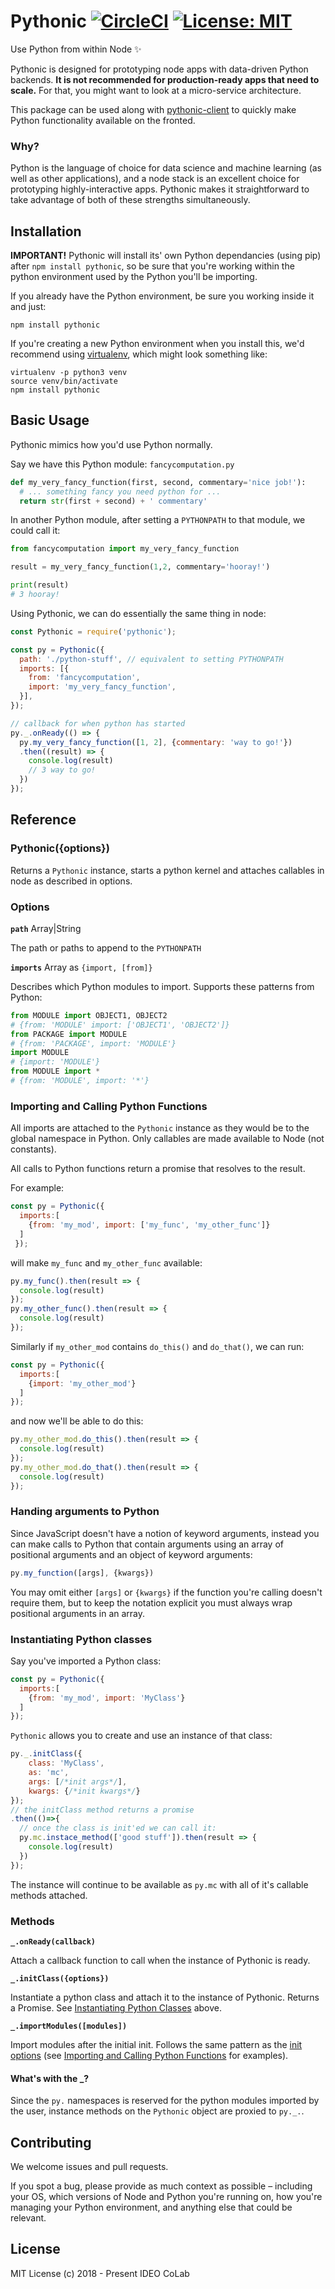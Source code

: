 # Pythonic [![CircleCI](https://circleci.com/gh/IDEO-coLAB/pythonic/tree/master.svg?style=shield&circle-token=:circle-token)](https://circleci.com/gh/IDEO-coLAB/pythonic/tree/master) [![License: MIT](https://img.shields.io/badge/License-MIT-blue.svg)](https://github.com/IDEO-coLAB/pythonic/blob/master/LICENSE) 

Use Python from within Node ✨

Pythonic is designed for prototyping node apps with data-driven Python backends. **It is not recommended for production-ready apps that need to scale.** For that, you might want to look at a micro-service architecture.

This package can be used along with [pythonic-client](https://github.com/ideo-colab/pythonic-client) to quickly make Python functionality available on the fronted.

### Why?

Python is the language of choice for data science and machine learning (as well as other applications), and a node stack is an excellent choice for prototyping highly-interactive apps. Pythonic makes it straightforward to take advantage of both of these strengths simultaneously.

## Installation

**IMPORTANT!** Pythonic will install its' own Python dependancies (using pip) after `npm install pythonic`, so be sure that you're working within the python environment used by the Python you'll be importing.

If you already have the Python environment, be sure you working inside it and just:
```
npm install pythonic
```

If you're creating a new Python environment when you install this, we'd recommend using [virtualenv](https://virtualenv.pypa.io/en/stable/), which might look something like:
```
virtualenv -p python3 venv
source venv/bin/activate
npm install pythonic
```

## Basic Usage

Pythonic mimics how you'd use Python normally.

Say we have this Python module:
`fancycomputation.py`
```py
def my_very_fancy_function(first, second, commentary='nice job!'):
  # ... something fancy you need python for ...
  return str(first + second) + ' commentary'
```

In another Python module, after setting a `PYTHONPATH` to that module, we could call it:
```py
from fancycomputation import my_very_fancy_function

result = my_very_fancy_function(1,2, commentary='hooray!')

print(result)
# 3 hooray!
```

Using Pythonic, we can do essentially the same thing in node:
```js
const Pythonic = require('pythonic');

const py = Pythonic({
  path: './python-stuff', // equivalent to setting PYTHONPATH
  imports: [{
    from: 'fancycomputation',
    import: 'my_very_fancy_function',
  }],
});

// callback for when python has started
py._.onReady(() => {
  py.my_very_fancy_function([1, 2], {commentary: 'way to go!'})
  .then((result) => {
    console.log(result)
    // 3 way to go!
  })
});
```

## Reference

### Pythonic({options})
Returns a `Pythonic` instance, starts a python kernel and attaches callables in node as described in options.

### Options

**`path`** Array|String

The path or paths to append to the `PYTHONPATH`

**`imports`** Array as `{import, [from]}`

Describes which Python modules to import. Supports these patterns from Python:
```py
from MODULE import OBJECT1, OBJECT2
# {from: 'MODULE' import: ['OBJECT1', 'OBJECT2']}
from PACKAGE import MODULE
# {from: 'PACKAGE', import: 'MODULE'}
import MODULE
# {import: 'MODULE'}
from MODULE import *
# {from: 'MODULE', import: '*'}
```


### Importing and Calling Python Functions

All imports are attached to the `Pythonic` instance as they would be to the global namespace in Python. Only callables are made available to Node (not constants).

All calls to Python functions return a promise that resolves to the result.

For example:
```js
const py = Pythonic({
  imports:[
    {from: 'my_mod', import: ['my_func', 'my_other_func']}
  ]
 });
```
will make `my_func` and `my_other_func` available:
```js
py.my_func().then(result => {
  console.log(result)
});
py.my_other_func().then(result => {
  console.log(result)
});
```


Similarly if `my_other_mod` contains `do_this()` and `do_that()`, we can run:
```js
const py = Pythonic({
  imports:[
    {import: 'my_other_mod'}
  ]
});
```
and now we'll be able to do this:
```js
py.my_other_mod.do_this().then(result => {
  console.log(result)
});
py.my_other_mod.do_that().then(result => {
  console.log(result)
});
```

### Handing arguments to Python
Since JavaScript doesn't have a notion of keyword arguments, instead you can make calls to Python that contain arguments using an array of positional arguments and an object of keyword arguments:

```js
py.my_function([args], {kwargs})
```
You may omit either `[args]` or `{kwargs}` if the function you're calling doesn't require them, but to keep the notation explicit you must always wrap positional arguments in an array.


### Instantiating Python classes
Say you've imported a Python class:
```js
const py = Pythonic({
  imports:[
    {from: 'my_mod', import: 'MyClass'}
  ]
});
```
`Pythonic` allows you to create and use an instance of that class:
```js
py._.initClass({
    class: 'MyClass',
    as: 'mc',
    args: [/*init args*/],
    kwargs: {/*init kwargs*/}
});
// the initClass method returns a promise
.then(()=>{
  // once the class is init'ed we can call it:
  py.mc.instace_method(['good stuff']).then(result => {
    console.log(result)
  })
});
```
The instance will continue to be available as `py.mc` with all of it's callable methods attached.


### Methods

**`_.onReady(callback)`**

Attach a callback function to call when the instance of Pythonic is ready.

**`_.initClass({options})`**

Instantiate a python class and attach it to the instance of Pythonic. Returns a Promise. See [Instantiating Python Classes](#instantiating-python-classes) above.

**`_.importModules([modules])`**

Import modules after the initial init. Follows the same pattern as the [init options](#options) (see [Importing and Calling Python Functions](#importing-and-calling-python-functions) for examples).

#### What's with the \_?
Since the `py.` namespaces is reserved for the python modules imported by the user, instance methods on the `Pythonic` object are proxied to `py._.`.

## Contributing
We welcome issues and pull requests.

If you spot a bug, please provide as much context as possible – including your OS, which versions of Node and Python you're running on, how you're managing your Python environment, and anything else that could be relevant. 

## License
MIT License (c) 2018 - Present IDEO CoLab
